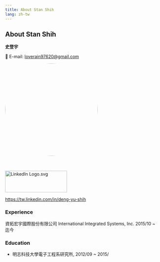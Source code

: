 ```yaml
---
title: About Stan Shih
lang: zh-tw
---
```


## About Stan Shih

**史登宇**

:email: E-mail: loverain97620@gmail.com
 
<img src="https://s.gravatar.com/avatar/83f013b3c638ab21853a473eb88394cc?s=160" style="width:300px; height:300px; border-radius:50%; " />

<br>
<br>
<br>

<p><a href="https://commons.wikimedia.org/wiki/File:LinkedIn_Logo.svg#/media/File:LinkedIn_Logo.svg"><img src="https://upload.wikimedia.org/wikipedia/commons/thumb/0/01/LinkedIn_Logo.svg/1200px-LinkedIn_Logo.svg.png" alt="LinkedIn Logo.svg" style="width:200px; height:70px;"></a>

https://tw.linkedin.com/in/deng-yu-shih
</p>

### Experience

資拓宏宇國際股份有限公司 International Integrated Systems, Inc. 2015/10 ~ 迄今

### Education

- 明志科技大學電子工程系研究所, 2012/09 ~ 2015/

